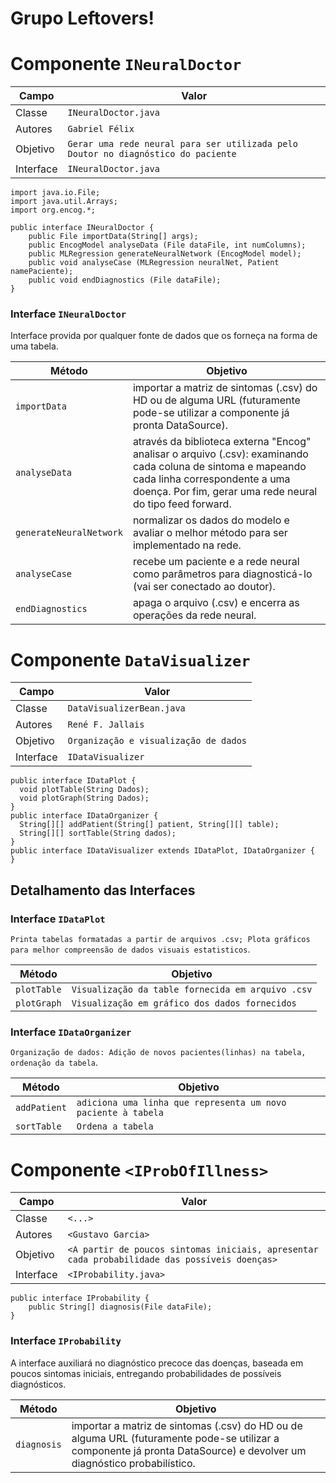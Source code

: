 # Grupo Leftovers!

# Componente `INeuralDoctor`

Campo | Valor
----- | -----
Classe | `INeuralDoctor.java`
Autores | `Gabriel Félix`
Objetivo | `Gerar uma rede neural para ser utilizada pelo Doutor no diagnóstico do paciente`
Interface | `INeuralDoctor.java`
~~~
import java.io.File;
import java.util.Arrays;
import org.encog.*;

public interface INeuralDoctor {
    public File importData(String[] args);
    public EncogModel analyseData (File dataFile, int numColumns);
    public MLRegression generateNeuralNetwork (EncogModel model);
    public void analyseCase (MLRegression neuralNet, Patient namePaciente);
    public void endDiagnostics (File dataFile);
}
~~~

### Interface `INeuralDoctor`
Interface provida por qualquer fonte de dados que os forneça na forma de uma tabela.

Método | Objetivo
-------| --------
`importData` | importar a matriz de sintomas (.csv) do HD ou de alguma URL (futuramente pode-se utilizar a componente já pronta DataSource).
`analyseData` | através da biblioteca externa "Encog" analisar o arquivo (.csv): examinando cada coluna de sintoma e mapeando cada linha correspondente a uma doença. Por fim, gerar uma rede neural do tipo feed forward.
`generateNeuralNetwork` | normalizar os dados do modelo e avaliar o melhor método para ser implementado na rede.
`analyseCase` | recebe um paciente e a rede neural como parâmetros para diagnosticá-lo (vai ser conectado ao doutor).
`endDiagnostics` | apaga o arquivo (.csv) e encerra as operações da rede neural.

# Componente `DataVisualizer`

Campo | Valor
----- | -----
Classe | `DataVisualizerBean.java`
Autores | `René F. Jallais`
Objetivo | `Organização e visualização de dados`
Interface | `IDataVisualizer`
~~~
public interface IDataPlot {
  void plotTable(String Dados);
  void plotGraph(String Dados);
}
public interface IDataOrganizer {
  String[][] addPatient(String[] patient, String[][] table);
  String[][] sortTable(String dados);
}
public interface IDataVisualizer extends IDataPlot, IDataOrganizer {
}
~~~

## Detalhamento das Interfaces

### Interface `IDataPlot`
`Printa tabelas formatadas a partir de arquivos .csv; Plota gráficos para melhor compreensão de dados visuais estatisticos`.

Método | Objetivo
-------| --------
`plotTable` | `Visualização da table fornecida em arquivo .csv`
`plotGraph` | `Visualização em gráfico dos dados fornecidos`

### Interface `IDataOrganizer`
`Organização de dados: Adição de novos pacientes(linhas) na tabela, ordenação da tabela`.

Método | Objetivo
-------| --------
`addPatient` | `adiciona uma linha que representa um novo paciente à tabela`
`sortTable` | `Ordena a tabela`

# Componente `<IProbOfIllness>`

Campo | Valor
----- | -----
Classe | `<...>`
Autores | `<Gustavo Garcia>`
Objetivo | `<A partir de poucos sintomas iniciais, apresentar cada probabilidade das possíveis doenças>`
Interface | `<IProbability.java>`
~~~
public interface IProbability {
    public String[] diagnosis(File dataFile);
}
~~~

### Interface `IProbability`
A interface auxiliará no diagnóstico precoce das doenças, baseada em poucos sintomas iniciais, entregando probabilidades de possíveis diagnósticos.

Método | Objetivo
-------| --------
`diagnosis` | importar a matriz de sintomas (.csv) do HD ou de alguma URL (futuramente pode-se utilizar a componente já pronta DataSource) e devolver um diagnóstico probabilístico.
